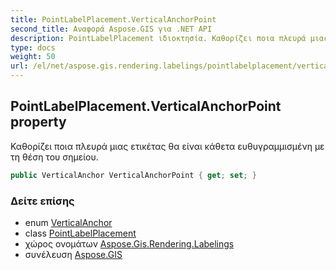 ```yaml
---
title: PointLabelPlacement.VerticalAnchorPoint
second_title: Αναφορά Aspose.GIS για .NET API
description: PointLabelPlacement ιδιοκτησία. Καθορίζει ποια πλευρά μιας ετικέτας θα είναι κάθετα ευθυγραμμισμένη με τη θέση του σημείου.
type: docs
weight: 50
url: /el/net/aspose.gis.rendering.labelings/pointlabelplacement/verticalanchorpoint/
---
```

## PointLabelPlacement.VerticalAnchorPoint property

Καθορίζει ποια πλευρά μιας ετικέτας θα είναι κάθετα ευθυγραμμισμένη με τη θέση του σημείου.

```csharp
public VerticalAnchor VerticalAnchorPoint { get; set; }
```

### Δείτε επίσης

* enum [VerticalAnchor](../../../aspose.gis.rendering.symbolizers/verticalanchor/)
* class [PointLabelPlacement](../)
* χώρος ονομάτων [Aspose.Gis.Rendering.Labelings](../../pointlabelplacement/)
* συνέλευση [Aspose.GIS](../../../)


